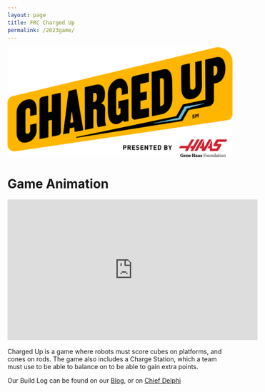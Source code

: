 ```yaml
---
layout: page
title: FRC Charged Up
permalink: /2023game/
---
```


![Season Logo](/assets/img/charged_up.png)

# Game Animation
<iframe width="560" height="315" src="https://www.youtube-nocookie.com/embed/0zpflsYc4PA" title="YouTube video player" frameborder="0" allow="accelerometer; autoplay; clipboard-write; encrypted-media; gyroscope; picture-in-picture; web-share" allowfullscreen></iframe>

Charged Up is a game where robots must score cubes on platforms, and cones on rods. The game also includes a Charge Station, which a team must use to be able to balance on to be able to gain extra points. 

Our Build Log can be found on our [Blog](../blog/index.html), or on [Chief Delphi](https://www.chiefdelphi.com/t/1672-robo-t-birds-2023-build-thread/419228)